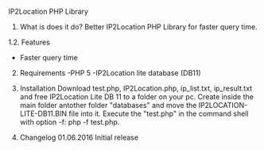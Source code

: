 IP2Location PHP Library

1. What is does it do?
Better IP2Location PHP Library for faster query time.

1.2. Features
- Faster query time

2. Requirements
-PHP 5
-IP2Location lite database (DB11)

3. Installation
Download test.php, IP2Location.php, ip_list.txt, ip_result.txt and free IP2Location Lite DB 11 to a folder on your pc. 
Create inside the main folder antother folder "databases" and move the IP2LOCATION-LITE-DB11.BIN file into it. Execute the 
"test.php" in the command shell with option -f: php -f test.php.

6. Changelog
01.06.2016 Initial release
